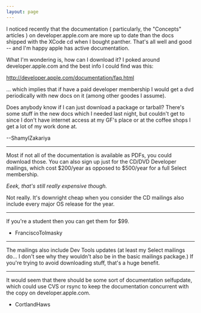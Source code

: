 ```yaml
---
layout: page
---
```


I noticed recently that the documentation ( particularly, the "Concepts" articles ) on developer.apple.com are more up to date than the docs shipped with the XCode cd when I bought panther. That's all well and good -- and I'm happy apple has active documentation.

What I'm wondering is, how can I download it? I poked around developer.apple.com and the best info I could find was this:

http://developer.apple.com/documentation/faq.html

... which implies that if have a paid developer membership I would get a dvd periodically with new docs on it (among other goodes I assume).

Does anybody know if I can just download a package or tarball? There's some stuff in the new docs which I needed last night, but couldn't get to since I don't have internet access at my GF's place or at the coffee shops I get a lot of my work done at.

--ShamylZakariya

----

Most if not all of the documentation is available as PDFs, you could download those. You can also sign up just for the CD/DVD Developer mailings, which cost $200/year as opposed to $500/year for a full Select membership.

*Eeek, that's still really expensive though.*

Not really. It's downright cheap when you consider the CD mailings also include every major OS release for the year.

----

If you're a student then you can get them for $99.

- FranciscoTolmasky

----

The mailings also include Dev Tools updates (at least my Select mailings do... I don't see why they wouldn't also be in the basic mailings package.) If you're trying to avoid downloading stuff, that's a huge benefit.

----

It would seem that there should be some sort of documentation selfupdate, which could use CVS or rsync to keep the documentation concurrent with the copy on developer.apple.com.

- CortlandHaws
